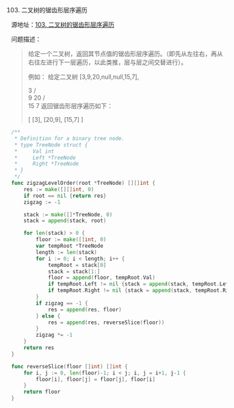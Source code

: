 103. 二叉树的锯齿形层序遍历

源地址：[103. 二叉树的锯齿形层序遍历](https://leetcode-cn.com/problems/binary-tree-zigzag-level-order-traversal/)

问题描述：

>给定一个二叉树，返回其节点值的锯齿形层序遍历。（即先从左往右，再从右往左进行下一层遍历，以此类推，层与层之间交替进行）。
>
>例如：
>给定二叉树 [3,9,20,null,null,15,7],
>
>    3
>   / \
>  9  20
>    /  \
>   15   7
>返回锯齿形层序遍历如下：
>
>[
>  [3],
>  [20,9],
>  [15,7]
>]

``` go
/**
 * Definition for a binary tree node.
 * type TreeNode struct {
 *     Val int
 *     Left *TreeNode
 *     Right *TreeNode
 * }
 */
func zigzagLevelOrder(root *TreeNode) [][]int {
    res := make([][]int, 0)
    if root == nil {return res}
    zigzag := -1

    stack := make([]*TreeNode, 0)
    stack = append(stack, root)

    for len(stack) > 0 {
        floor := make([]int, 0)
        var tempRoot *TreeNode
        length := len(stack)
        for i := 0; i < length; i++ {
            tempRoot = stack[0]
            stack = stack[1:]
            floor = append(floor, tempRoot.Val)
            if tempRoot.Left != nil {stack = append(stack, tempRoot.Left)}
            if tempRoot.Right != nil {stack = append(stack, tempRoot.Right)}
        }
        if zigzag == -1 {
            res = append(res, floor)
        } else {
            res = append(res, reverseSlice(floor))
        }
        zigzag *= -1
    }
    return res
}

func reverseSlice(floor []int) []int {
    for i, j := 0, len(floor)-1; i < j; i, j = i+1, j-1 {
        floor[i], floor[j] = floor[j], floor[i]
    }
    return floor 
}
```



